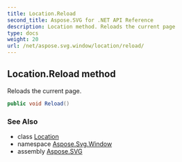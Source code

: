 ```yaml
---
title: Location.Reload
second_title: Aspose.SVG for .NET API Reference
description: Location method. Reloads the current page
type: docs
weight: 20
url: /net/aspose.svg.window/location/reload/
---
```

## Location.Reload method

Reloads the current page.

```csharp
public void Reload()
```

### See Also

* class [Location](../)
* namespace [Aspose.Svg.Window](../../location/)
* assembly [Aspose.SVG](../../../)

